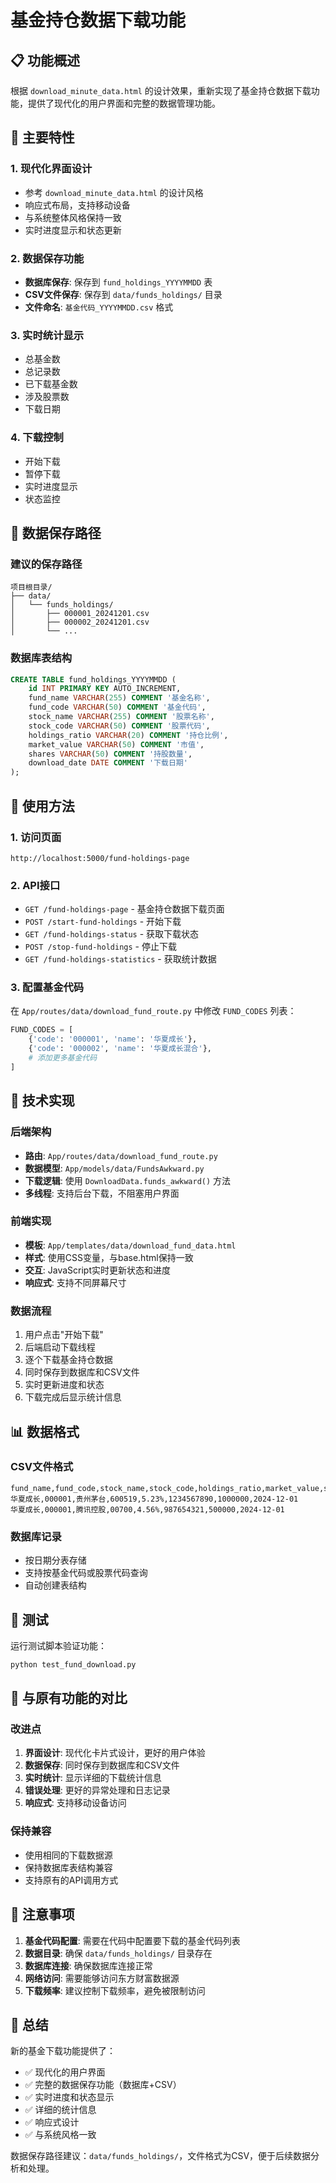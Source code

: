 # 基金持仓数据下载功能

## 📋 功能概述

根据 `download_minute_data.html` 的设计效果，重新实现了基金持仓数据下载功能，提供了现代化的用户界面和完整的数据管理功能。

## 🎯 主要特性

### 1. 现代化界面设计
- 参考 `download_minute_data.html` 的设计风格
- 响应式布局，支持移动设备
- 与系统整体风格保持一致
- 实时进度显示和状态更新

### 2. 数据保存功能
- **数据库保存**: 保存到 `fund_holdings_YYYYMMDD` 表
- **CSV文件保存**: 保存到 `data/funds_holdings/` 目录
- **文件命名**: `基金代码_YYYYMMDD.csv` 格式

### 3. 实时统计显示
- 总基金数
- 总记录数
- 已下载基金数
- 涉及股票数
- 下载日期

### 4. 下载控制
- 开始下载
- 暂停下载
- 实时进度显示
- 状态监控

## 📁 数据保存路径

### 建议的保存路径
```
项目根目录/
├── data/
│   └── funds_holdings/
│       ├── 000001_20241201.csv
│       ├── 000002_20241201.csv
│       └── ...
```

### 数据库表结构
```sql
CREATE TABLE fund_holdings_YYYYMMDD (
    id INT PRIMARY KEY AUTO_INCREMENT,
    fund_name VARCHAR(255) COMMENT '基金名称',
    fund_code VARCHAR(50) COMMENT '基金代码',
    stock_name VARCHAR(255) COMMENT '股票名称',
    stock_code VARCHAR(50) COMMENT '股票代码',
    holdings_ratio VARCHAR(20) COMMENT '持仓比例',
    market_value VARCHAR(50) COMMENT '市值',
    shares VARCHAR(50) COMMENT '持股数量',
    download_date DATE COMMENT '下载日期'
);
```

## 🚀 使用方法

### 1. 访问页面
```
http://localhost:5000/fund-holdings-page
```

### 2. API接口
- `GET /fund-holdings-page` - 基金持仓数据下载页面
- `POST /start-fund-holdings` - 开始下载
- `GET /fund-holdings-status` - 获取下载状态
- `POST /stop-fund-holdings` - 停止下载
- `GET /fund-holdings-statistics` - 获取统计数据

### 3. 配置基金代码
在 `App/routes/data/download_fund_route.py` 中修改 `FUND_CODES` 列表：

```python
FUND_CODES = [
    {'code': '000001', 'name': '华夏成长'},
    {'code': '000002', 'name': '华夏成长混合'},
    # 添加更多基金代码
]
```

## 🔧 技术实现

### 后端架构
- **路由**: `App/routes/data/download_fund_route.py`
- **数据模型**: `App/models/data/FundsAwkward.py`
- **下载逻辑**: 使用 `DownloadData.funds_awkward()` 方法
- **多线程**: 支持后台下载，不阻塞用户界面

### 前端实现
- **模板**: `App/templates/data/download_fund_data.html`
- **样式**: 使用CSS变量，与base.html保持一致
- **交互**: JavaScript实时更新状态和进度
- **响应式**: 支持不同屏幕尺寸

### 数据流程
1. 用户点击"开始下载"
2. 后端启动下载线程
3. 逐个下载基金持仓数据
4. 同时保存到数据库和CSV文件
5. 实时更新进度和状态
6. 下载完成后显示统计信息

## 📊 数据格式

### CSV文件格式
```csv
fund_name,fund_code,stock_name,stock_code,holdings_ratio,market_value,shares,download_date
华夏成长,000001,贵州茅台,600519,5.23%,1234567890,1000000,2024-12-01
华夏成长,000001,腾讯控股,00700,4.56%,987654321,500000,2024-12-01
```

### 数据库记录
- 按日期分表存储
- 支持按基金代码或股票代码查询
- 自动创建表结构

## 🧪 测试

运行测试脚本验证功能：
```bash
python test_fund_download.py
```

## 🔄 与原有功能的对比

### 改进点
1. **界面设计**: 现代化卡片式设计，更好的用户体验
2. **数据保存**: 同时保存到数据库和CSV文件
3. **实时统计**: 显示详细的下载统计信息
4. **错误处理**: 更好的异常处理和日志记录
5. **响应式**: 支持移动设备访问

### 保持兼容
- 使用相同的下载数据源
- 保持数据库表结构兼容
- 支持原有的API调用方式

## 📝 注意事项

1. **基金代码配置**: 需要在代码中配置要下载的基金代码列表
2. **数据目录**: 确保 `data/funds_holdings/` 目录存在
3. **数据库连接**: 确保数据库连接正常
4. **网络访问**: 需要能够访问东方财富数据源
5. **下载频率**: 建议控制下载频率，避免被限制访问

## 🎉 总结

新的基金下载功能提供了：
- ✅ 现代化的用户界面
- ✅ 完整的数据保存功能（数据库+CSV）
- ✅ 实时进度和状态显示
- ✅ 详细的统计信息
- ✅ 响应式设计
- ✅ 与系统风格一致

数据保存路径建议：`data/funds_holdings/`，文件格式为CSV，便于后续数据分析和处理。 